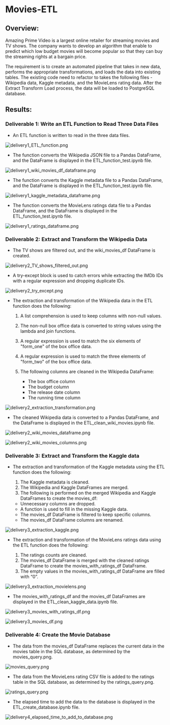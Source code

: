 # Movies-ETL

## Overview:

Amazing Prime Video is a largest online retailer for streaming movies and TV shows. The company wants to develop an algorithm that enable to predict which low budget movies will become popular so that they can buy the streaming rights at a bargain price. 

The requirement is to create an automated pipeline that takes in new data, performs the appropriate transformations, and loads the data into existing tables. The existing code need to refactor to takes the following files - Wikipedia data, Kaggle metadata, and the MovieLens rating data. After the Extract Transform Load process, the data will be loaded to PostgreSQL database.


## Results:

### Deliverable 1: Write an ETL Function to Read Three Data Files

-	 An ETL function is written to read in the three data files.

![delivery1_ETL_function.png](https://github.com/OPahunang/Movies-ETL/blob/main/Resources/delivery1_ETL_function.png)


-	The function converts the Wikipedia JSON file to a Pandas DataFrame, and the DataFrame is displayed in the ETL_function_test.ipynb file.

![delivery1_wiki_movies_df_dataframe.png](https://github.com/OPahunang/Movies-ETL/blob/main/Resources/delivery1_wiki_movies_df_dataframe.png)


-	The function converts the Kaggle metadata file to a Pandas DataFrame, and the DataFrame is displayed in the ETL_function_test.ipynb file.

![delivery1_kaggle_metadata_dataframe.png](https://github.com/OPahunang/Movies-ETL/blob/main/Resources/delivery1_kaggle_metadata_dataframe.png)


-	The function converts the MovieLens ratings data file to a Pandas DataFrame, and the DataFrame is displayed in the ETL_function_test.ipynb file.

![delivery1_ratings_dataframe.png](https://github.com/OPahunang/Movies-ETL/blob/main/Resources/delivery1_ratings_dataframe.png)


### Deliverable 2: Extract and Transform the Wikipedia Data

-	The TV shows are filtered out, and the wiki_movies_df DataFrame is created.

![delivery2_TV_shows_filtered_out.png](https://github.com/OPahunang/Movies-ETL/blob/main/Resources/delivery2_TV_shows_filtered_out.png)


-	A try-except block is used to catch errors while extracting the IMDb IDs with a regular expression and dropping duplicate IDs.

![delivery2_try_except.png](https://github.com/OPahunang/Movies-ETL/blob/main/Resources/delivery2_try_except.png)


-	The extraction and transformation of the Wikipedia data in the ETL function does the following:

    1) A list comprehension is used to keep columns with non-null values. 
    2) The non-null box office data is converted to string values using the lambda and join functions.
    3) A regular expression is used to match the six elements of "form_one" of the box office data.
    4) A regular expression is used to match the three elements of "form_two" of the box office data.
    5) The following columns are cleaned in the Wikipedia DataFrame: 
  
     	- The box office column
       	- The budget column
      	- The release date column
     	- The running time column


![delivery2_extraction_transformation.png](https://github.com/OPahunang/Movies-ETL/blob/main/Resources/delivery2_extraction_transformation.png)


-	The cleaned Wikipedia data is converted to a Pandas DataFrame, and the DataFrame is displayed in the ETL_clean_wiki_movies.ipynb file.

![delivery2_wiki_movies_dataframe.png](https://github.com/OPahunang/Movies-ETL/blob/main/Resources/delivery2_wiki_movies_dataframe.png)


![delivery2_wiki_movies_columns.png](https://github.com/OPahunang/Movies-ETL/blob/main/Resources/delivery2_wiki_movies_columns.png)


### Deliverable 3: Extract and Transform the Kaggle data

-	The extraction and transformation of the Kaggle metadata using the ETL function does the following:

    1) The Kaggle metadata is cleaned. 
    2) The Wikipedia and Kaggle DataFrames are merged. 
    3) The following is performed on the merged Wikipedia and Kaggle DataFrames to create the movies_df: 

	- Unnecessary columns are dropped.
	- A function is used to fill in the missing Kaggle data.
	- The movies_df DataFrame is filtered to keep specific columns.
	- The movies_df DataFrame columns are renamed.

![delivery3_extraction_kaggle.png](https://github.com/OPahunang/Movies-ETL/blob/main/Resources/delivery3_extraction_kaggle.png)


-	The extraction and transformation of the MovieLens ratings data using the ETL function does the following:

    1) The ratings counts are cleaned. 
    2) The movies_df DataFrame is merged with the cleaned ratings DataFrame to create the movies_with_ratings_df DataFrame. 
    3) The empty values in the movies_with_ratings_df DataFrame are filled with “0”. 


![delivery3_extraction_movielens.png](https://github.com/OPahunang/Movies-ETL/blob/main/Resources/delivery3_extraction_movielens.png)


-	The movies_with_ratings_df and the movies_df DataFrames are displayed in the ETL_clean_kaggle_data.ipynb file.

![delivery3_movies_with_ratings_df.png](https://github.com/OPahunang/Movies-ETL/blob/main/Resources/delivery3_movies_with_ratings_df.png)


![delivery3_movies_df.png](https://github.com/OPahunang/Movies-ETL/blob/main/Resources/delivery3_movies_df.png)


### Deliverable 4: Create the Movie Database

-	The data from the movies_df DataFrame replaces the current data in the movies table in the SQL database, as determined by the movies_query.png. 

![movies_query.png](https://github.com/OPahunang/Movies-ETL/blob/main/Resources/movies_query.png)


-	The data from the MovieLens rating CSV file is added to the ratings table in the SQL database, as determined by the ratings_query.png. 

![ratings_query.png](https://github.com/OPahunang/Movies-ETL/blob/main/Resources/ratings_query.png)


-	The elapsed time to add the data to the database is displayed in the ETL_create_database.ipynb file.

![delivery4_elapsed_time_to_add_to_database.png](https://github.com/OPahunang/Movies-ETL/blob/main/Resources/delivery4_elapsed_time_to_add_to_database.png)






